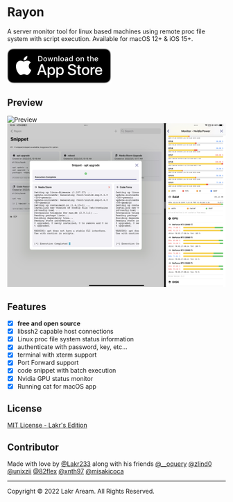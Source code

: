 # Rayon

A server monitor tool for linux based machines using remote proc file system with script execution. Available for macOS 12+ & iOS 15+.

[![Download From App Store](./Resources/AppStore/Download_on_the_App_Store_Badge_US-UK_RGB_blk_092917.svg)](https://apps.apple.com/app/rayon-remote/id1609781496)

## Preview

![Preview](./Resources/Preview.png)
![Preview+iOS](./Resources/Preview+iOS.jpeg)

## Features

- [x] **free and open source**
- [x] libssh2 capable host connections
- [x] Linux proc file system status information
- [x] authenticate with password, key, etc...
- [x] terminal with xterm support
- [x] Port Forward support
- [x] code snippet with batch execution
- [x] Nvidia GPU status monitor
- [x] Running cat for macOS app

## License

[MIT License - Lakr's Edition](./LICENSE)

## Contributor

Made with love by [@Lakr233](https://twitter.com/Lakr233) along with his friends [@__oquery](https://twitter.com/__oquery) [@zlind0](https://github.com/zlind0) [@unixzii](https://twitter.com/unixzii) [@82flex](https://twitter.com/82flex) [@xnth97](https://twitter.com/xnth97) [@misakicoca](https://twitter.com/misakicoca)

---

Copyright © 2022 Lakr Aream. All Rights Reserved.